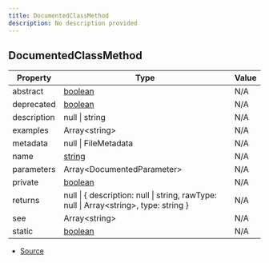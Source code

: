 ```yaml
---
title: DocumentedClassMethod
description: No description provided
---
```


## DocumentedClassMethod

| Property | Type | Value |
| ----------- | ----------- | ----------- |
| abstract | [boolean](https://developer.mozilla.org/en-US/docs/Web/JavaScript/Reference/Global_Objects/Boolean) | N/A |
| deprecated | [boolean](https://developer.mozilla.org/en-US/docs/Web/JavaScript/Reference/Global_Objects/Boolean) | N/A |
| description | null \| string | N/A |
| examples | Array\<string> | N/A |
| metadata | null \| FileMetadata | N/A |
| name | [string](https://developer.mozilla.org/en-US/docs/Web/JavaScript/Reference/Global_Objects/String) | N/A |
| parameters | Array\<DocumentedParameter> | N/A |
| private | [boolean](https://developer.mozilla.org/en-US/docs/Web/JavaScript/Reference/Global_Objects/Boolean) | N/A |
| returns | null \| \{   description: null \| string,   rawType: null \| Array\<string>,   type: string } | N/A |
| see | Array\<string> | N/A |
| static | [boolean](https://developer.mozilla.org/en-US/docs/Web/JavaScript/Reference/Global_Objects/Boolean) | N/A |


- [Source](https://github.com/neplextech/micro-docgen/blob/38358ca74767eba2bb03bd633518726d6b884070/src/serializers/ClassSerializer.ts#L50)